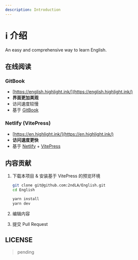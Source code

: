 ```yaml
---
description: Introduction
---
```


# ℹ 介绍

An easy and comprehensive way to learn English.

## 在线阅读

### GitBook

* [https://english.highlight.ink/](https://english.highlight.ink/)
* **界面更加美观**
* 访问速度较慢
* 基于 [GitBook](https://www.gitbook.com/)

### Netlify (VitePress)

* [https://en.highlight.ink/](https://en.highlight.ink/)
* **访问速度更快**
* 基于 [Netlify](https://netlify.com) + [VitePress](https://vitepress.vuejs.org/)

## 内容贡献

1. 下载本项目 & 安装基于 VitePress 的预览环境

    ```sh
    git clone git@github.com:2ndLA/English.git
    cd English

    yarn install
    yarn dev
    ```

2. 编辑内容
3. 提交 Pull Request

## LICENSE

> pending
